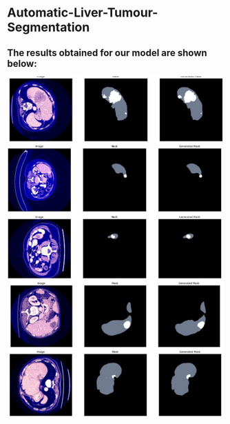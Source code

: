 # Automatic-Liver-Tumour-Segmentation

## The results obtained for our model are shown below:

![alt text](https://github.com/braghav968/Titanic-Kaggle/blob/master/Capture1.JPG?raw=true)
![alt text](https://github.com/braghav968/Titanic-Kaggle/blob/master/Capture3.JPG)
![alt text](https://github.com/braghav968/Titanic-Kaggle/blob/master/Capture5.JPG)
![alt text](https://github.com/braghav968/Titanic-Kaggle/blob/master/Capture7.JPG)
